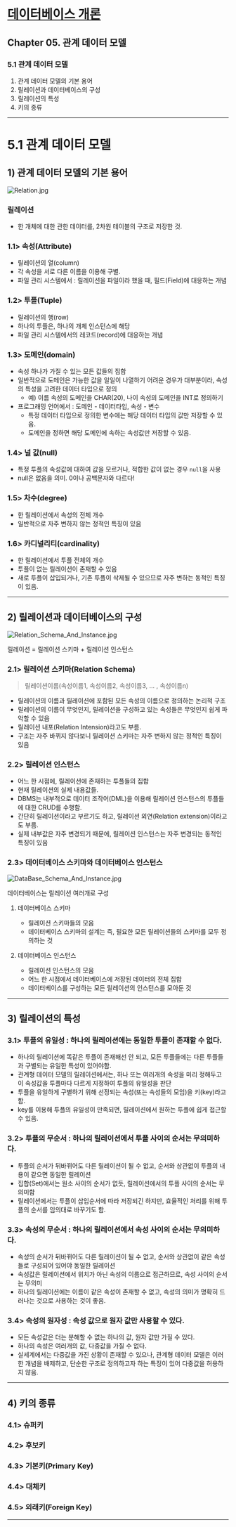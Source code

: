 
# <a href = "../README.md" target="_blank">데이터베이스 개론</a>
## Chapter 05. 관계 데이터 모델
### 5.1 관계 데이터 모델
1) 관계 데이터 모델의 기본 용어
2) 릴레이션과 데이터베이스의 구성
3) 릴레이션의 특성
4) 키의 종류

---

# 5.1 관계 데이터 모델

## 1) 관계 데이터 모델의 기본 용어

![Relation.jpg](img/Relation.jpg)

### 릴레이션
- 한 개체에 대한 관한 데이터를, 2차원 테이블의 구조로 저장한 것.

### 1.1> 속성(Attribute)
- 릴레이션의 열(column)
- 각 속성을 서로 다른 이름을 이용해 구별.
- 파일 관리 시스템에서 : 릴레이션을 파일이라 했을 때, 필드(Field)에 대응하는 개념

### 1.2> 투플(Tuple)
- 릴레이션의 행(row)
- 하나의 투플은, 하나의 개체 인스턴스에 해당
- 파일 관리 시스템에서의 레코드(record)에 대응하는 개념

### 1.3> 도메인(domain)
- 속성 하나가 가질 수 있는 모든 값들의 집합
- 일반적으로 도메인은 가능한 값을 일일이 나열하기 어려운 경우가 대부분이라, 속성의 특성을 고려한 데이터 타입으로 정의
  - 예) 이름 속성의 도메인을 CHAR(20), 나이 속성의 도메인을 INT로 정의하기
- 프로그래밍 언어에서 : 도메인 - 데이터타입, 속성 - 변수
  - 특정 데이터 타입으로 정의한 변수에는 해당 데이터 타입의 값만 저장할 수 있음.
  - 도메인을 정하면 해당 도메인에 속하는 속성값만 저장할 수 있음.

### 1.4> 널 값(null)
- 특정 투플의 속성값에 대하여 값을 모르거나, 적합한 값이 없는 경우 `null`을 사용
- null은 없음을 의미. 0이나 공백문자와 다르다!

### 1.5> 차수(degree)
- 한 릴레이션에서 속성의 전체 개수
- 일반적으로 자주 변하지 않는 정적인 특징이 있음

### 1.6> 카디널리티(cardinality)
- 한 릴레이션에서 투플 전체의 개수
- 투플이 없는 릴레이션이 존재할 수 있음
- 새로 투플이 삽입되거나, 기존 투플이 삭제될 수 있으므로 자주 변하는 동적인 특징이 있음.

---

## 2) 릴레이션과 데이터베이스의 구성

![Relation_Schema_And_Instance.jpg](img/Relation_Schema_And_Instance.jpg)

릴레이션 = 릴레이션 스키마 + 릴레이션 인스턴스

### 2.1> 릴레이션 스키마(Relation Schema)
> 릴레이션이름(속성이름1, 속성이름2, 속성이름3, ... , 속성이름n) 
- 릴레이션의 이름과 릴레이션에 포함된 모든 속성의 이름으로 정의하는 논리적 구조
- 릴레이션의 이름이 무엇인지, 릴레이션을 구성하고 있는 속성들은 무엇인지 쉽게 파악할 수 있음
- 릴레이션 내포(Relation Intension)라고도 부름.
- 구조는 자주 바뀌지 않다보니 릴레이션 스키마는 자주 변하지 않는 정적인 특징이 있음

### 2.2> 릴레이션 인스턴스
- 어느 한 시점에, 릴레이션에 존재하는 투플들의 집합
- 현재 릴레이션의 실제 내용값들.
- DBMS는 내부적으로 데이터 조작어(DML)을 이용해 릴레이션 인스턴스의 투플들에 대한 CRUD를 수행함.
- 간단히 릴레이션이라고 부르기도 하고, 릴레이션 외연(Relation extension)이라고도 부름.
- 실제 내부값은 자주 변경되기 때문에, 릴레이션 인스턴스는 자주 변경되는 동적인 특징이 있음


### 2.3> 데이터베이스 스키마와 데이터베이스 인스턴스

![DataBase_Schema_And_Instance.jpg](img/DataBase_Schema_And_Instance.jpg)

데이터베이스는 릴레이션 여러개로 구성
1. 데이터베이스 스키마
   - 릴레이션 스키마들의 모음
   - 데이터베이스 스키마의 설계는 즉, 필요한 모든 릴레이션들의 스키마를 모두 정의하는 것

2. 데이터베이스 인스턴스
   - 릴레이션 인스턴스의 모음
   - 어느 한 시점에서 데이터베이스에 저장된 데이터의 전체 집합
   - 데이터베이스를 구성하는 모든 릴레이션의 인스턴스를 모아둔 것

---

## 3) 릴레이션의 특성

### 3.1> 투플의 유일성 : 하나의 릴레이션에는 동일한 투플이 존재할 수 없다.
- 하나의 릴레이션에 똑같은 투플이 존재해선 안 되고, 모든 투플들에는 다른 투플들과 구별되는 유일한 특성이 있어야함.
- 관계형 데이터 모델의 릴레이션에서는, 하나 또는 여러개의 속성을 미리 정해두고 이 속성값을 투플마다 다르게 지정하여 투플의 유일성을 판단
- 투플을 유일하게 구별하기 위해 선정되는 속성(또는 속성들의 모임)을 키(key)라고 함.
- key를 이용해 투플의 유일성이 만족되면, 릴레이션에서 원하는 투플에 쉽게 접근할 수 있음.

### 3.2> 투플의 무순서 : 하나의 릴레이션에서 투플 사이의 순서는 무의미하다.
- 투플의 순서가 뒤바뀌어도 다른 릴레이션이 될 수 없고, 순서와 상관없이 투플의 내용이 같으면 동일한 릴레이션
- 집합(Set)에서는 원소 사이의 순서가 없듯, 릴레이션에서의 투플 사이의 순서는 무의미함
- 릴레이션에서는 투플이 삽입순서에 따라 저장되긴 하지만, 효율적인 처리를 위해 투플의 순서를 임의대로 바꾸기도 함.

### 3.3> 속성의 무순서 : 하나의 릴레이션에서 속성 사이의 순서는 무의미하다.
- 속성의 순서가 뒤바뀌어도 다른 릴레이션이 될 수 없고, 순서와 상관없이 같은 속성들로 구성되어 있어야 동일한 릴레이션
- 속성값은 릴레이션에서 위치가 아닌 속성의 이름으로 접근하므로, 속성 사이의 순서는 무의미
- 하나의 릴레이션에는 이름이 같은 속성이 존재할 수 없고, 속성의 의미가 명확히 드러나는 것으로 사용하는 것이 좋음.

### 3.4> 속성의 원자성 : 속성 값으로 원자 값만 사용할 수 있다.
- 모든 속성값은 더는 분해할 수 없는 하나의 값, 원자 값만 가질 수 있다.
- 하나의 속성은 여러개의 값, 다중값을 가질 수 없다.
- 실세계에서는 다중값을 가진 상황이 존재할 수 있으나, 관계형 데이터 모델은 이러한 개념을 배제하고, 단순한 구조로 정의하고자 하는 특징이 있어 다중값을 허용하지 않음.

---

## 4) 키의 종류

### 4.1> 슈퍼키
### 4.2> 후보키
### 4.3> 기본키(Primary Key)
### 4.4> 대체키
### 4.5> 외래키(Foreign Key)

---